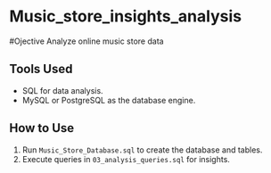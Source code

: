 # Music_store_insights_analysis

#Ojective
Analyze online music store data

## Tools Used
- SQL for data analysis.
- MySQL or PostgreSQL as the database engine.


## How to Use
1. Run `Music_Store_Database.sql` to create the database and tables.
2. Execute queries in `03_analysis_queries.sql` for insights.
